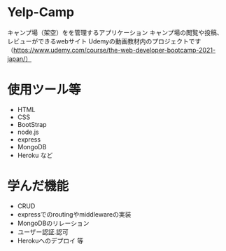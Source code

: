 
# Yelp-Camp

キャンプ場（架空）をを管理するアプリケーション
キャンプ場の閲覧や投稿、レビューができるwebサイト
Udemyの動画教材内のプロジェクトです（https://www.udemy.com/course/the-web-developer-bootcamp-2021-japan/）

# 使用ツール等
- HTML
- CSS
- BootStrap
- node.js
- express
- MongoDB
- Heroku など

# 学んだ機能
- CRUD
- expressでのroutingやmiddlewareの実装
- MongoDBのリレーション
- ユーザー認証.認可
- Herokuへのデプロイ 等
